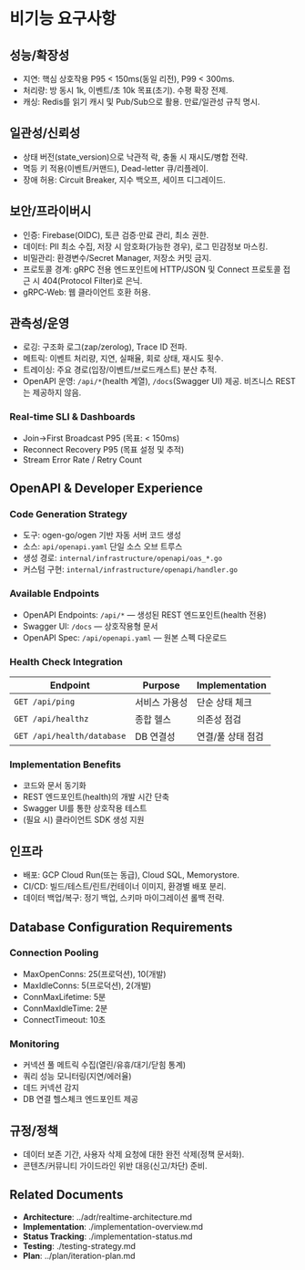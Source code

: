 # 비기능 요구사항

## 성능/확장성
- 지연: 핵심 상호작용 P95 < 150ms(동일 리전), P99 < 300ms.
- 처리량: 방 동시 1k, 이벤트/초 10k 목표(초기). 수평 확장 전제.
- 캐싱: Redis를 읽기 캐시 및 Pub/Sub으로 활용. 만료/일관성 규칙 명시.

## 일관성/신뢰성
- 상태 버전(state_version)으로 낙관적 락, 충돌 시 재시도/병합 전략.
- 멱등 키 적용(이벤트/커맨드), Dead-letter 큐/리플레이.
- 장애 허용: Circuit Breaker, 지수 백오프, 세이프 디그레이드.

## 보안/프라이버시
- 인증: Firebase(OIDC), 토큰 검증·만료 관리, 최소 권한.
- 데이터: PII 최소 수집, 저장 시 암호화(가능한 경우), 로그 민감정보 마스킹.
- 비밀관리: 환경변수/Secret Manager, 저장소 커밋 금지.
- 프로토콜 경계: gRPC 전용 엔드포인트에 HTTP/JSON 및 Connect 프로토콜 접근 시 404(Protocol Filter)로 은닉.
- gRPC‑Web: 웹 클라이언트 호환 허용.

## 관측성/운영
- 로깅: 구조화 로그(zap/zerolog), Trace ID 전파.
- 메트릭: 이벤트 처리량, 지연, 실패율, 회로 상태, 재시도 횟수.
- 트레이싱: 주요 경로(입장/이벤트/브로드캐스트) 분산 추적.
- OpenAPI 운영: `/api/*`(health 계열), `/docs`(Swagger UI) 제공. 비즈니스 REST는 제공하지 않음.

### Real-time SLI & Dashboards
- Join→First Broadcast P95 (목표: < 150ms)
- Reconnect Recovery P95 (목표 설정 및 추적)
- Stream Error Rate / Retry Count

## OpenAPI & Developer Experience

### Code Generation Strategy
- 도구: ogen-go/ogen 기반 자동 서버 코드 생성
- 소스: `api/openapi.yaml` 단일 소스 오브 트루스
- 생성 경로: `internal/infrastructure/openapi/oas_*.go`
- 커스텀 구현: `internal/infrastructure/openapi/handler.go`

### Available Endpoints
- OpenAPI Endpoints: `/api/*` — 생성된 REST 엔드포인트(health 전용)
- Swagger UI: `/docs` — 상호작용형 문서
- OpenAPI Spec: `/api/openapi.yaml` — 원본 스펙 다운로드

### Health Check Integration
| Endpoint | Purpose | Implementation |
|----------|---------|----------------|
| `GET /api/ping` | 서비스 가용성 | 단순 상태 체크 |
| `GET /api/healthz` | 종합 헬스 | 의존성 점검 |
| `GET /api/health/database` | DB 연결성 | 연결/풀 상태 점검 |

### Implementation Benefits
- 코드와 문서 동기화
- REST 엔드포인트(health)의 개발 시간 단축
- Swagger UI를 통한 상호작용 테스트
- (필요 시) 클라이언트 SDK 생성 지원

## 인프라
- 배포: GCP Cloud Run(또는 동급), Cloud SQL, Memorystore.
- CI/CD: 빌드/테스트/린트/컨테이너 이미지, 환경별 배포 분리.
- 데이터 백업/복구: 정기 백업, 스키마 마이그레이션 롤백 전략.

## Database Configuration Requirements

### Connection Pooling
- MaxOpenConns: 25(프로덕션), 10(개발)
- MaxIdleConns: 5(프로덕션), 2(개발)
- ConnMaxLifetime: 5분
- ConnMaxIdleTime: 2분
- ConnectTimeout: 10초

### Monitoring
- 커넥션 풀 메트릭 수집(열린/유휴/대기/닫힘 통계)
- 쿼리 성능 모니터링(지연/에러율)
- 데드 커넥션 감지
- DB 연결 헬스체크 엔드포인트 제공

## 규정/정책
- 데이터 보존 기간, 사용자 삭제 요청에 대한 완전 삭제(정책 문서화).
- 콘텐츠/커뮤니티 가이드라인 위반 대응(신고/차단) 준비.

## Related Documents
- **Architecture**: ../adr/realtime-architecture.md
- **Implementation**: ./implementation-overview.md
- **Status Tracking**: ./implementation-status.md
- **Testing**: ./testing-strategy.md
- **Plan**: ../plan/iteration-plan.md
